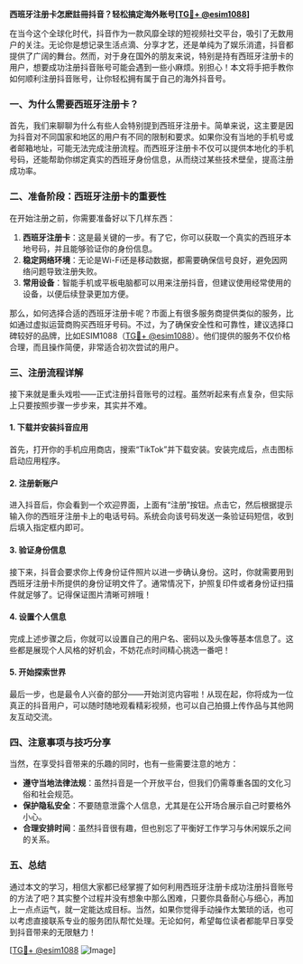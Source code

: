 **西班牙注册卡怎麽註冊抖音？轻松搞定海外账号[[TG💪+ @esim1088](https://t.me/s/esim1088)]**

在当今这个全球化时代，抖音作为一款风靡全球的短视频社交平台，吸引了无数用户的关注。无论你是想记录生活点滴、分享才艺，还是单纯为了娱乐消遣，抖音都提供了广阔的舞台。然而，对于身在国外的朋友来说，特别是持有西班牙注册卡的用户，想要成功注册抖音账号可能会遇到一些小麻烦。别担心！本文将手把手教你如何顺利注册抖音账号，让你轻松拥有属于自己的海外抖音号。

### 一、为什么需要西班牙注册卡？

首先，我们来聊聊为什么有些人会特别提到西班牙注册卡。简单来说，这主要是因为抖音对不同国家和地区的用户有不同的限制和要求。如果你没有当地的手机号或者邮箱地址，可能无法完成注册流程。而西班牙注册卡不仅可以提供本地化的手机号码，还能帮助你绑定真实的西班牙身份信息，从而绕过某些技术壁垒，提高注册成功率。

### 二、准备阶段：西班牙注册卡的重要性

在开始注册之前，你需要准备好以下几样东西：

1. **西班牙注册卡**：这是最关键的一步。有了它，你可以获取一个真实的西班牙本地号码，并且能够验证你的身份信息。
2. **稳定网络环境**：无论是Wi-Fi还是移动数据，都需要确保信号良好，避免因网络问题导致注册失败。
3. **常用设备**：智能手机或平板电脑都可以用来注册抖音，但建议使用经常使用的设备，以便后续登录更加方便。

那么，如何选择合适的西班牙注册卡呢？市面上有很多服务商提供类似的服务，比如通过虚拟运营商购买西班牙号码。不过，为了确保安全性和可靠性，建议选择口碑较好的品牌，比如ESIM1088（[TG💪+ @esim1088](https://t.me/s/esim1088)）。他们提供的服务不仅价格合理，而且操作简便，非常适合初次尝试的用户。

### 三、注册流程详解

接下来就是重头戏啦——正式注册抖音账号的过程。虽然听起来有点复杂，但实际上只要按照步骤一步步来，其实并不难。

#### 1. 下载并安装抖音应用

首先，打开你的手机应用商店，搜索“TikTok”并下载安装。安装完成后，点击图标启动应用程序。

#### 2. 注册新账户

进入抖音后，你会看到一个欢迎界面，上面有“注册”按钮。点击它，然后根据提示输入你的西班牙注册卡上的电话号码。系统会向该号码发送一条验证码短信，收到后填入指定框内即可。

#### 3. 验证身份信息

接下来，抖音会要求你上传身份证件照片以进一步确认身份。这时，你就需要用到西班牙注册卡所提供的身份证明文件了。通常情况下，护照复印件或者身份证扫描件就足够了。记得保证图片清晰可辨哦！

#### 4. 设置个人信息

完成上述步骤之后，你就可以设置自己的用户名、密码以及头像等基本信息了。这些都是展现个人风格的好机会，不妨花点时间精心挑选一番吧！

#### 5. 开始探索世界

最后一步，也是最令人兴奋的部分——开始浏览内容啦！从现在起，你将成为一位真正的抖音用户，可以随时随地观看精彩视频，也可以自己拍摄上传作品与其他网友互动交流。

### 四、注意事项与技巧分享

当然，在享受抖音带来的乐趣的同时，也有一些需要注意的地方：

- **遵守当地法律法规**：虽然抖音是一个开放平台，但我们仍需尊重各国的文化习俗和社会规范。
- **保护隐私安全**：不要随意泄露个人信息，尤其是在公开场合展示自己时要格外小心。
- **合理安排时间**：虽然抖音很有趣，但也别忘了平衡好工作学习与休闲娱乐之间的关系。

### 五、总结

通过本文的学习，相信大家都已经掌握了如何利用西班牙注册卡成功注册抖音账号的方法了吧？其实整个过程并没有想象中那么困难，只要你具备耐心与细心，再加上一点点运气，就一定能达成目标。当然，如果你觉得手动操作太繁琐的话，也可以考虑直接联系专业的服务团队帮忙处理。无论如何，希望每位读者都能早日享受到抖音带来的无限魅力！

[[TG💪+ @esim1088](https://t.me/s/esim1088) ![Image](https://i.postimg.cc/4NQfJmqS/Snipaste-2025-05-13-00-14-12.png)]
